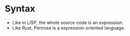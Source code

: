 # Syntax

- Like in LISP, the whole source code is an expression.
- Like Rust, Penrose is a expression-oriented language.

